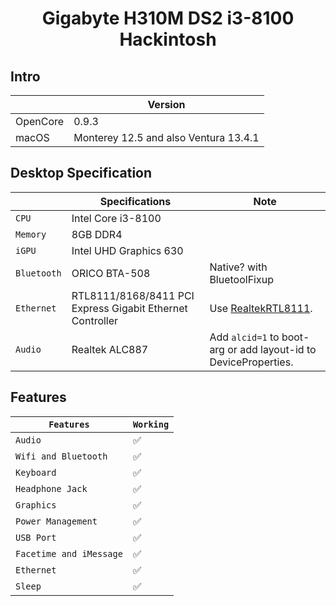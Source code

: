 # <div align="center">Gigabyte H310M DS2 i3-8100 Hackintosh</div> 

## Intro

| | Version |
|-|---------|
| OpenCore | 0.9.3 |
| macOS | Monterey 12.5 and also Ventura 13.4.1|


## Desktop Specification

|                     | Specifications| Note |
| ---------------------------- | ---------------------- |------------------|
| ``CPU``| Intel Core i3-8100 |  |
| ``Memory``| 8GB DDR4 |  |
| ``iGPU``| Intel UHD Graphics 630 |  |
| ``Bluetooth``| ORICO BTA-508 | Native? with BluetoolFixup|
| ``Ethernet``| RTL8111/8168/8411 PCI Express Gigabit Ethernet Controller | Use [RealtekRTL8111](https://github.com/Mieze/RTL8111_driver_for_OS_X/releases). |
| ``Audio``| Realtek ALC887 | Add `alcid=1` to boot-arg or add layout-id to DeviceProperties. |

## Features

| ``Features``|``Working``| 
|-------------|-----------|
| ``Audio``|✅|
| ``Wifi and Bluetooth``|✅|
| ``Keyboard``|✅|
| ``Headphone Jack``|✅|
| ``Graphics``|✅|
| ``Power Management``|✅|                                                                        
| ``USB Port``|✅|
| ``Facetime and iMessage``|✅|
| ``Ethernet``|✅|
| ``Sleep``|✅|
